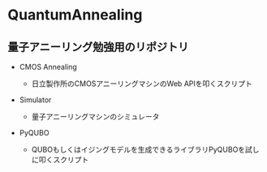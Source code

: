 # QuantumAnnealing
量子アニーリング勉強用のリポジトリ
---

 - CMOS Annealing

    - 日立製作所のCMOSアニーリングマシンのWeb APIを叩くスクリプト

 - Simulator

    - 量子アニーリングマシンのシミュレータ

 - PyQUBO

    - QUBOもしくはイジングモデルを生成できるライブラリPyQUBOを試しに叩くスクリプト

